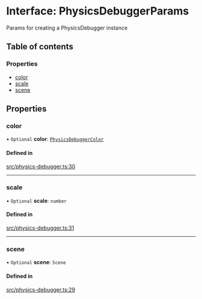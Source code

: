 # Interface: PhysicsDebuggerParams

Params for creating a PhysicsDebugger instance

## Table of contents

### Properties

- [color](PhysicsDebuggerParams.md#color)
- [scale](PhysicsDebuggerParams.md#scale)
- [scene](PhysicsDebuggerParams.md#scene)

## Properties

### color

• `Optional` **color**: [`PhysicsDebuggerColor`](../modules.md#physicsdebuggercolor)

#### Defined in

[src/physics-debugger.ts:30](https://gitlab.com/rapidajs/rapida/-/blob/7269310/packages/rapida-physics/src/physics-debugger.ts#L30)

___

### scale

• `Optional` **scale**: `number`

#### Defined in

[src/physics-debugger.ts:31](https://gitlab.com/rapidajs/rapida/-/blob/7269310/packages/rapida-physics/src/physics-debugger.ts#L31)

___

### scene

• `Optional` **scene**: `Scene`

#### Defined in

[src/physics-debugger.ts:29](https://gitlab.com/rapidajs/rapida/-/blob/7269310/packages/rapida-physics/src/physics-debugger.ts#L29)
